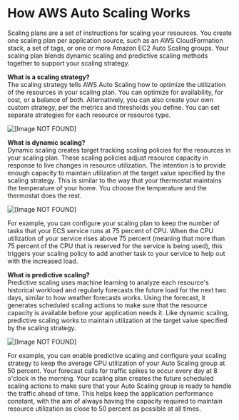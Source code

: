 # How AWS Auto Scaling Works<a name="how-it-works"></a>

Scaling plans are a set of instructions for scaling your resources\. You create one scaling plan per application source, such as an AWS CloudFormation stack, a set of tags, or one or more Amazon EC2 Auto Scaling groups\. Your scaling plan blends dynamic scaling and predictive scaling methods together to support your scaling strategy\. 

**What is a scaling strategy?**  
The scaling strategy tells AWS Auto Scaling how to optimize the utilization of the resources in your scaling plan\. You can optimize for availability, for cost, or a balance of both\. Alternatively, you can also create your own custom strategy, per the metrics and thresholds you define\. You can set separate strategies for each resource or resource type\.

![\[Image NOT FOUND\]](http://docs.aws.amazon.com/autoscaling/plans/userguide/images/strategies.png)

**What is dynamic scaling?**  
Dynamic scaling creates target tracking scaling policies for the resources in your scaling plan\. These scaling policies adjust resource capacity in response to live changes in resource utilization\. The intention is to provide enough capacity to maintain utilization at the target value specified by the scaling strategy\. This is similar to the way that your thermostat maintains the temperature of your home\. You choose the temperature and the thermostat does the rest\. 

![\[Image NOT FOUND\]](http://docs.aws.amazon.com/autoscaling/plans/userguide/images/dynamic-scaling.png)

For example, you can configure your scaling plan to keep the number of tasks that your ECS service runs at 75 percent of CPU\. When the CPU utilization of your service rises above 75 percent \(meaning that more than 75 percent of the CPU that is reserved for the service is being used\), this triggers your scaling policy to add another task to your service to help out with the increased load\.

**What is predictive scaling?**  
Predictive scaling uses machine learning to analyze each resource's historical workload and regularly forecasts the future load for the next two days, similar to how weather forecasts works\. Using the forecast, it generates scheduled scaling actions to make sure that the resource capacity is available before your application needs it\. Like dynamic scaling, predictive scaling works to maintain utilization at the target value specified by the scaling strategy\.

![\[Image NOT FOUND\]](http://docs.aws.amazon.com/autoscaling/plans/userguide/images/predictive-scaling.png)

For example, you can enable predictive scaling and configure your scaling strategy to keep the average CPU utilization of your Auto Scaling group at 50 percent\. Your forecast calls for traffic spikes to occur every day at 8 o'clock in the morning\. Your scaling plan creates the future scheduled scaling actions to make sure that your Auto Scaling group is ready to handle the traffic ahead of time\. This helps keep the application performance constant, with the aim of always having the capacity required to maintain resource utilization as close to 50 percent as possible at all times\.
